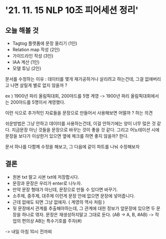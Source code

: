 # '21. 11. 15 NLP 10조 피어세션 정리'

## 오늘 해볼 것
- Tagtog 플랫폼에 문장 올리기 (1인)
- Relation map 작성 (2인)
- 가이드라인 작성 (3인)
- IAA 계산 (1인)
- 모델 튜닝 (2인)

문서를 수정하는 이유 : 데이터를 몇개 재가공하거나 살리려고 하는건데, 그걸 없애버리고 나면 살릴게 별로 없지 않을까 ?

ex ) 1900년 파리 올림픽대회, 200야드를 5명 계영
-> 1900년 파리 올림픽대회에서는 200야드를 5명이서 계영했다.

이런 식으로 추가적인 자료들을 문장으로 만들어서 사용해보면 어떨까 ? 하는 의견

쉬운방법은 그냥 안하고 데이터를 사용하는건데, 이걸 안하기에는 양이 너무 많은 것 같다. 지금문장 아닌 것들을 문장으로 바꾸는 것이 좋을 것 같다. 그리고 어노테이션 시에 문장을 보다가 이상한거 있으면 옆에 체크를 하면 좋지 않을까? 한다.

문서 하나를 다함께 수정을 해보고, 그 다음에 같이 파트를 나눠 수정해보자

## 결론

- 원본 txt 말고 사본 txt에 저장합시다.
- 문장과 문장은 우리가 enter로 나누자.
- 만약 문장 형태가 아닌데, 문장으로 만들 수 있다면 바꾸기.
- 소주제, 중주제, 대주제 이런게 문장 안에 없으면 문장에 넣어줍니다.
- 근데 없애도 되면 그냥 없애자. ( 계영의 역사 처럼 )
- 뒷 문장에서 관계를 추출해야하는데, 그 관계에 대한 정보가 앞문장에 있으면 두 문장을 하나로 엮자. 문장은 재생성하지말고 그대로 둔다. (AB -> A, B, #AB) -> 작업의 편의상 AB는 특수기호를 주자(#)

-> 내일 아침 10시 전까찌

